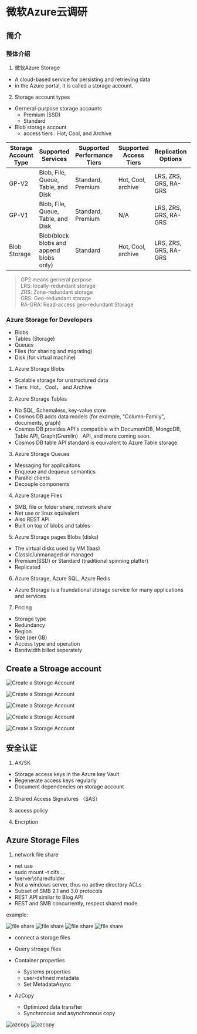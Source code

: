 # 微软Azure云调研

## 简介
### 整体介绍

1. 微软Azure Storage
- A cloud-based service for persisting and retrieving data
- in the Azure portal, it is called a storage account.

2. Storage account types
- Gerneral-purpose storage accounts
  - Premium (SSD)
  - Standard
- Blob storage account
  - access tiers : Hot, Cool, and Archive

| Storage Account Type | Supported Services | Supported Performance Tiers | Supported Access Tiers | Replication Options | Deployment Model | Encryption |
| --- | --- | --- | --- | --- | --- | --- |
| GP-V2 | Blob, File, Queue, Table, and Disk | Standard, Premium | Hot, Cool, archive | LRS, ZRS, GRS, RA-GRS | Resource Manager | Encrypted |
| GP-V1 | Blob, File, Queue, Table, and Disk | Standard, Premium | N/A | LRS, ZRS, GRS, RA-GRS | Resource Manager， Classisc | Encrypted |
| Blob Storage | Blob(block blobs and append blobs only) | Standard | Hot, Cool, archive | LRS, ZRS, GRS, RA-GRS | Resource Manager | Encrypted |

>GP2 means gerneral perpose<br>
LRS: locally-redundant storage<br>
ZRS: Zone-redundant storage<br>
GRS: Geo-redundant storage<br>
RA-GRA: Read-access geo-redundant Storage


###  Azure Storage for Developers

- Blobs
- Tables (Storage)
- Queues
- Files (for sharing and migrating)
- Disk (for virtual machine)

1. Azure Storage Blobs
- Scalable storage for unstructured data
- Tiers: Hot， Cool， and  Archive

2. Azure Storage Tables
- No SQL, Schemaless, key-value store
- Cosmos DB adds data models (for example, "Column-Family", documents, graph)
- Cosmos DB provides API's compatible with DocumentDB, MongoDB, Table API, Graph(Gremlin） API, and more coming soon.
- Cosmos DB table API standard is equivalent to Azure Table storage.

3. Azure Storage Queues
- Messaging for applicaitons
- Enqueue and dequeue semantics
- Parallel clients
- Decouple components

4. Azure Storage Files
- SMB, file or folder share, network share
- Net use or linux equivalent
- Also REST API
- Built on top of blobs and tables

5. Azure Storage pages Blobs (disks)
- The virtual disks used by VM (Iaas)
- Classic/unmanaged or managed
- Premium(SSD) or Standard (traditional spinning platter)
- Replicated

6. Azure Storage, Azure SQL, Azure Redis
- Azure Storage is a foundational storage service for many applications and services

7. Pricing
- Storage type
- Redundancy
- Region
- Size (per GB)
- Access type and operation
- Bandwidth billed seperately


## Create a Stroage account

![Create a Storage Account](./images/create-storage-account01.png)

![Create a Storage Account](./images/create-storage-account02.png)

![Create a Storage Account](./images/create-storage-account03.png)

![Create a Storage Account](./images/create-storage-account04.png)

![Create a Storage Account](./images/create-storage-account05.png)

## 安全认证

1. AK/SK

- Storage access keys in the Azure key Vault
- Regenerate access keys regularly
- Document dependencies on storage account

2. Shared Access  Signatures （SAS）

3. access policy

4. Encrption

## Azure Storage Files

1. network file share
- net use
- sudo mount -t cifs ...
- \\server\sharedfolder
- Not a windows server, thus no active directory ACLs
- Subset of SMB 2.1 and 3.0 protocols
- REST API similar to Blog API
- REST and SMB concurrently, respect shared mode

example:

![file share](./images/storage-access01.png)
![file share](./images/storage-access02.png)
![file share](./images/storage-access03.png)
![file share](./images/storage-access04.png)

- connect a storage files


- Query stroage files

- Container properties
  - Systems properties
  - user-defined metadata
  - Set MetadataAsync

- AzCopy
  - Optimized data transfter
  - Synchronous and asynchronous copy
  
![azcopy](./images/azcopy01.png)
![azcopy](./images/azcopy02.png)



